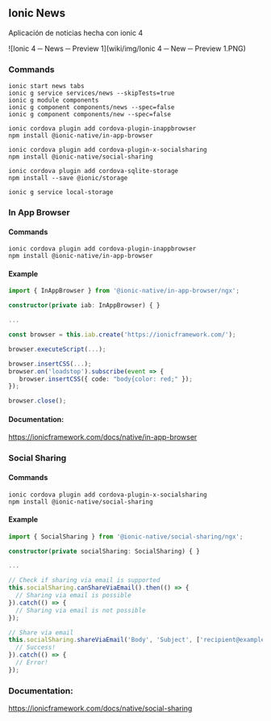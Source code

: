 
## Ionic News
Aplicación de noticias hecha con ionic 4

![Ionic 4 ─ News ─ Preview 1](wiki/img/Ionic 4 ─ New ─ Preview 1.PNG)

### Commands

```
ionic start news tabs
ionic g service services/news --skipTests=true
ionic g module components
ionic g component components/news --spec=false
ionic g component components/new --spec=false

ionic cordova plugin add cordova-plugin-inappbrowser
npm install @ionic-native/in-app-browser

ionic cordova plugin add cordova-plugin-x-socialsharing
npm install @ionic-native/social-sharing

ionic cordova plugin add cordova-sqlite-storage
npm install --save @ionic/storage

ionic g service local-storage
```

### In App Browser

#### Commands
```shell
ionic cordova plugin add cordova-plugin-inappbrowser
npm install @ionic-native/in-app-browser
```

#### Example
```typescript
import { InAppBrowser } from '@ionic-native/in-app-browser/ngx';

constructor(private iab: InAppBrowser) { }

...

const browser = this.iab.create('https://ionicframework.com/');

browser.executeScript(...);

browser.insertCSS(...);
browser.on('loadstop').subscribe(event => {
   browser.insertCSS({ code: "body{color: red;" });
});

browser.close();
```

#### Documentation: 

https://ionicframework.com/docs/native/in-app-browser

### Social Sharing

#### Commands
```shell
ionic cordova plugin add cordova-plugin-x-socialsharing
npm install @ionic-native/social-sharing
```

#### Example
```typescript
import { SocialSharing } from '@ionic-native/social-sharing/ngx';

constructor(private socialSharing: SocialSharing) { }

...

// Check if sharing via email is supported
this.socialSharing.canShareViaEmail().then(() => {
  // Sharing via email is possible
}).catch(() => {
  // Sharing via email is not possible
});

// Share via email
this.socialSharing.shareViaEmail('Body', 'Subject', ['recipient@example.org']).then(() => {
  // Success!
}).catch(() => {
  // Error!
});
```

### Documentation:

https://ionicframework.com/docs/native/social-sharing
